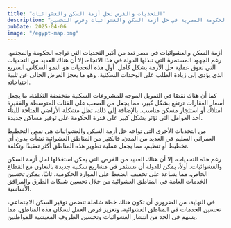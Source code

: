 ```yaml
---
title: "التحديات والفرص لحل أزمة السكن والعشوائيات"
description: "التحديات التي تواجه الحكومة المصرية في حل أزمة السكن والعشوائيات وفرص التحسين"
pubDate: 2025-04-06
image: "/egypt-map.png"
---
```


أزمة السكن والعشوائيات في مصر تعد من أكبر التحديات التي تواجه الحكومة والمجتمع. رغم الجهود المستمرة التي تبذلها الدولة في هذا الاتجاه، إلا أن هناك العديد من التحديات التي تعوق عملية حل الأزمة بشكل كامل. أول هذه التحديات هو النمو السكاني السريع الذي يؤدي إلى زيادة الطلب على الوحدات السكنية، وهو ما يعجز العرض الحالي عن تلبية احتياجاته.

كما أن هناك نقصًا في التمويل الموجه للمشروعات السكنية منخفضة التكلفة، ما يجعل أسعار العقارات ترتفع بشكل كبير، مما يجعل من الصعب على الفئات المتوسطة والفقيرة امتلاك أو استئجار مسكن مناسب. بالإضافة إلى ذلك، تظل مشكلة الأراضي المتاحة للبناء أحد العوامل التي تؤثر بشكل كبير على قدرة الحكومة على توفير مساكن جديدة.

من التحديات الأخرى التي تواجه حل أزمة السكن والعشوائيات هي نقص التخطيط العمراني السليم في العديد من المدن. فالكثير من المناطق العشوائية نشأت بدون أي تخطيط أو تنظيم، مما يجعل عملية تطوير هذه المناطق أكثر تعقيدًا وتكلفة.

رغم هذه التحديات، إلا أن هناك العديد من الفرص التي يمكن استغلالها لحل أزمة السكن والعشوائيات. أولاً، يمكن للدولة أن تستثمر في مشاريع سكنية جديدة بالتعاون مع القطاع الخاص، مما يساعد على تخفيف الضغط على الموارد الحكومية. ثانيًا، يمكن تحسين الخدمات العامة في المناطق العشوائية من خلال تحسين شبكات الطرق والمرافق الأساسية.

في النهاية، من الضروري أن تكون هناك خطة شاملة تتضمن توفير السكن الاجتماعي، تحسين الخدمات في المناطق العشوائية، وتعزيز فرص العمل لسكان هذه المناطق، مما يسهم في الحد من انتشار العشوائيات وتحسين الظروف المعيشية للمواطنين.
